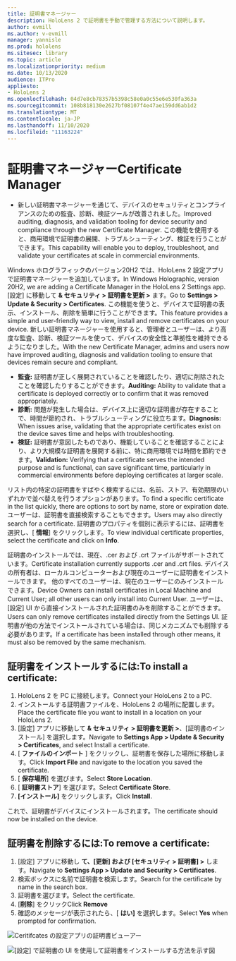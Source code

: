 ```yaml
---
title: 証明書マネージャー
description: HoloLens 2 で証明書を手動で管理する方法について説明します。
author: evmill
ms.author: v-evmill
manager: yannisle
ms.prod: hololens
ms.sitesec: library
ms.topic: article
ms.localizationpriority: medium
ms.date: 10/13/2020
audience: ITPro
appliesto:
- HoloLens 2
ms.openlocfilehash: 04d7e8cb78357b5398c58e0a0c55e6e530fa363a
ms.sourcegitcommit: 108b818130e2627bf08107f4e47ae159dd6ab1d2
ms.translationtype: MT
ms.contentlocale: ja-JP
ms.lasthandoff: 11/10/2020
ms.locfileid: "11163224"
---
```

# <span data-ttu-id="4ae4d-103">証明書マネージャー</span><span class="sxs-lookup"><span data-stu-id="4ae4d-103">Certificate Manager</span></span>

- <span data-ttu-id="4ae4d-104">新しい証明書マネージャーを通じて、デバイスのセキュリティとコンプライアンスのための監査、診断、検証ツールが改善されました。</span><span class="sxs-lookup"><span data-stu-id="4ae4d-104">Improved auditing, diagnosis, and validation tooling for device security and compliance through the new Certificate Manager.</span></span> <span data-ttu-id="4ae4d-105">この機能を使用すると、商用環境で証明書の展開、トラブルシューティング、検証を行うことができます。</span><span class="sxs-lookup"><span data-stu-id="4ae4d-105">This capability will enable you to deploy, troubleshoot, and validate your certificates at scale in commercial environments.</span></span>

<span data-ttu-id="4ae4d-106">Windows ホログラフィックのバージョン20H2 では、HoloLens 2 設定アプリで証明書マネージャーを追加しています。</span><span class="sxs-lookup"><span data-stu-id="4ae4d-106">In Windows Holographic, version 20H2, we are adding a Certificate Manager in the HoloLens 2 Settings app.</span></span> <span data-ttu-id="4ae4d-107">[設定] に移動して **& セキュリティ > 証明書を更新 >** ます。</span><span class="sxs-lookup"><span data-stu-id="4ae4d-107">Go to **Settings > Update & Security > Certificates**.</span></span> <span data-ttu-id="4ae4d-108">この機能を使うと、デバイスで証明書の表示、インストール、削除を簡単に行うことができます。</span><span class="sxs-lookup"><span data-stu-id="4ae4d-108">This feature provides a simple and user-friendly way to view, install and remove certificates on your device.</span></span> <span data-ttu-id="4ae4d-109">新しい証明書マネージャーを使用すると、管理者とユーザーは、より高度な監査、診断、検証ツールを使って、デバイスの安全性と準拠性を維持できるようになりました。</span><span class="sxs-lookup"><span data-stu-id="4ae4d-109">With the new Certificate Manager, admins and users now have improved auditing, diagnosis and validation tooling to ensure that devices remain secure and compliant.</span></span> 

-   <span data-ttu-id="4ae4d-110">**監査:** 証明書が正しく展開されていることを確認したり、適切に削除されたことを確認したりすることができます。</span><span class="sxs-lookup"><span data-stu-id="4ae4d-110">**Auditing:** Ability to validate that a certificate is deployed correctly or to confirm that it was removed appropriately.</span></span> 
-   <span data-ttu-id="4ae4d-111">**診断:** 問題が発生した場合は、デバイス上に適切な証明書が存在することで、時間が節約され、トラブルシューティングに役立ちます。</span><span class="sxs-lookup"><span data-stu-id="4ae4d-111">**Diagnosis:** When issues arise, validating that the appropriate certificates exist on the device saves time and helps with troubleshooting.</span></span> 
-   <span data-ttu-id="4ae4d-112">**検証:** 証明書が意図したものであり、機能していることを確認することにより、より大規模な証明書を展開する前に、特に商用環境では時間を節約できます。</span><span class="sxs-lookup"><span data-stu-id="4ae4d-112">**Validation:** Verifying that a certificate serves the intended purpose and is functional, can save significant time, particularly in commercial environments before deploying certificates at larger scale.</span></span>

<span data-ttu-id="4ae4d-113">リスト内の特定の証明書をすばやく検索するには、名前、ストア、有効期限のいずれかで並べ替えを行うオプションがあります。</span><span class="sxs-lookup"><span data-stu-id="4ae4d-113">To find a specific certificate in the list quickly, there are options to sort by name, store or expiration date.</span></span> <span data-ttu-id="4ae4d-114">ユーザーは、証明書を直接検索することもできます。</span><span class="sxs-lookup"><span data-stu-id="4ae4d-114">Users may also directly search for a certificate.</span></span> <span data-ttu-id="4ae4d-115">証明書のプロパティを個別に表示するには、証明書を選択し、[ **情報**] をクリックします。</span><span class="sxs-lookup"><span data-stu-id="4ae4d-115">To view individual certificate properties, select the certificate and click on **Info**.</span></span> 

<span data-ttu-id="4ae4d-116">証明書のインストールでは、現在、.cer および .crt ファイルがサポートされています。</span><span class="sxs-lookup"><span data-stu-id="4ae4d-116">Certificate installation currently supports .cer and .crt files.</span></span> <span data-ttu-id="4ae4d-117">デバイスの所有者は、ローカルコンピューターおよび現在のユーザーに証明書をインストールできます。 他のすべてのユーザーは、現在のユーザーにのみインストールできます。</span><span class="sxs-lookup"><span data-stu-id="4ae4d-117">Device Owners can install certificates in Local Machine and Current User;  all other users can only install into Current User.</span></span> <span data-ttu-id="4ae4d-118">ユーザーは、[設定] UI から直接インストールされた証明書のみを削除することができます。</span><span class="sxs-lookup"><span data-stu-id="4ae4d-118">Users can only remove certificates installed directly from the Settings UI.</span></span> <span data-ttu-id="4ae4d-119">証明書が他の方法でインストールされている場合は、同じメカニズムでも削除する必要があります。</span><span class="sxs-lookup"><span data-stu-id="4ae4d-119">If a certificate has been installed through other means, it must also be removed by the same mechanism.</span></span>

## <span data-ttu-id="4ae4d-120">証明書をインストールするには:</span><span class="sxs-lookup"><span data-stu-id="4ae4d-120">To install a certificate:</span></span> 

1.  <span data-ttu-id="4ae4d-121">HoloLens 2 を PC に接続します。</span><span class="sxs-lookup"><span data-stu-id="4ae4d-121">Connect your HoloLens 2 to a PC.</span></span>
1.  <span data-ttu-id="4ae4d-122">インストールする証明書ファイルを、HoloLens 2 の場所に配置します。</span><span class="sxs-lookup"><span data-stu-id="4ae4d-122">Place the certificate file you want to install in a location on your HoloLens 2.</span></span>
1.  <span data-ttu-id="4ae4d-123">[設定] アプリに移動して **& セキュリティ > 証明書を更新 >**、[証明書のインストール] を選択します。</span><span class="sxs-lookup"><span data-stu-id="4ae4d-123">Navigate to **Settings App > Update & Security > Certificates**, and select Install a certificate.</span></span>
1.  <span data-ttu-id="4ae4d-124">[ **ファイルのインポート** ] をクリックし、証明書を保存した場所に移動します。</span><span class="sxs-lookup"><span data-stu-id="4ae4d-124">Click **Import File** and navigate to the location you saved the certificate.</span></span>
1.  <span data-ttu-id="4ae4d-125">[ **保存場所**] を選びます。</span><span class="sxs-lookup"><span data-stu-id="4ae4d-125">Select **Store Location**.</span></span>
1.  <span data-ttu-id="4ae4d-126">[ **証明書ストア**] を選びます。</span><span class="sxs-lookup"><span data-stu-id="4ae4d-126">Select **Certificate Store**.</span></span>
1.  <span data-ttu-id="4ae4d-127">**[インストール]** をクリックします。</span><span class="sxs-lookup"><span data-stu-id="4ae4d-127">Click **Install**.</span></span>

<span data-ttu-id="4ae4d-128">これで、証明書がデバイスにインストールされます。</span><span class="sxs-lookup"><span data-stu-id="4ae4d-128">The certificate should now be installed on the device.</span></span>

## <span data-ttu-id="4ae4d-129">証明書を削除するには:</span><span class="sxs-lookup"><span data-stu-id="4ae4d-129">To remove a certificate:</span></span> 
1. <span data-ttu-id="4ae4d-130">[設定] アプリに移動し **て、[更新] および [セキュリティ > 証明書] >** します。</span><span class="sxs-lookup"><span data-stu-id="4ae4d-130">Navigate to **Settings App > Update and Security > Certificates**.</span></span>
1. <span data-ttu-id="4ae4d-131">検索ボックスに名前で証明書を検索します。</span><span class="sxs-lookup"><span data-stu-id="4ae4d-131">Search for the certificate by name in the search box.</span></span>
1. <span data-ttu-id="4ae4d-132">証明書を選びます。</span><span class="sxs-lookup"><span data-stu-id="4ae4d-132">Select the certificate.</span></span>
1. <span data-ttu-id="4ae4d-133">[**削除**] をクリック</span><span class="sxs-lookup"><span data-stu-id="4ae4d-133">Click **Remove**</span></span>
1. <span data-ttu-id="4ae4d-134">確認のメッセージが表示されたら、[ **はい]** を選択します。</span><span class="sxs-lookup"><span data-stu-id="4ae4d-134">Select **Yes** when prompted for confirmation.</span></span>


![Ceritifcates の設定アプリの証明書ビューアー](images/certificate-viewer-device.jpg)

![[設定] で証明書の UI を使用して証明書をインストールする方法を示す図](images/certificate-device-install.jpg)
